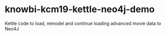 # knowbi-kcm19-kettle-neo4j-demo
Kettle code to load, remodel and continue loading advanced movie data to Neo4J  
